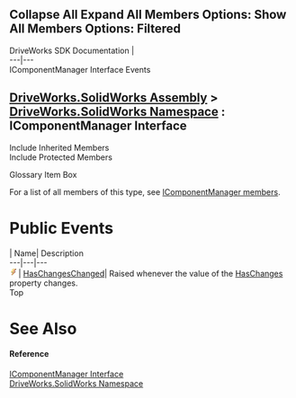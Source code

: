 Collapse All Expand All Members Options: Show All  Members Options: Filtered   
---  
DriveWorks SDK Documentation  |   
---|---  
IComponentManager Interface Events   
  
[DriveWorks.SolidWorks Assembly](topic13342.md) > [DriveWorks.SolidWorks Namespace](topic13345.md) : IComponentManager Interface  
---  
  
Include Inherited Members    
Include Protected Members    


Glossary Item Box

For a list of all members of this type, see [IComponentManager members](topic13386.md).

# Public Events

| Name| Description  
---|---|---  
![ Event](dotnetimages/Event.gif)| [HasChangesChanged](topic13410.md)| Raised whenever the value of the [HasChanges](topic13408.md) property changes.   
Top

# See Also

#### Reference

[IComponentManager Interface](topic13385.md)   
[DriveWorks.SolidWorks Namespace](topic13345.md)


